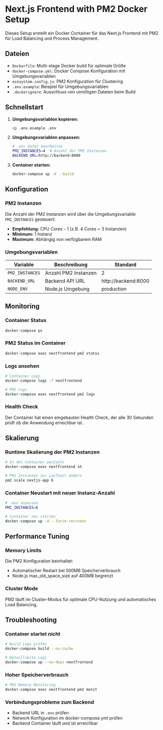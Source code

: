 # Next.js Frontend with PM2 Docker Setup

Dieses Setup erstellt ein Docker Container für das Next.js Frontend mit PM2 für Load Balancing und Process Management.

## Dateien

- `Dockerfile`: Multi-stage Docker build für optimale Größe
- `docker-compose.yml`: Docker Compose Konfiguration mit Umgebungsvariablen
- `ecosystem.config.js`: PM2 Konfiguration für Clustering
- `.env.example`: Beispiel für Umgebungsvariablen
- `.dockerignore`: Ausschluss von unnötigen Dateien beim Build

## Schnellstart

1. **Umgebungsvariablen kopieren:**
   ```bash
   cp .env.example .env
   ```

2. **Umgebungsvariablen anpassen:**
   ```bash
   # .env Datei bearbeiten
   PM2_INSTANCES=4  # Anzahl der PM2 Instanzen
   BACKEND_URL=http://backend:8000
   ```

3. **Container starten:**
   ```bash
   docker-compose up -d --build
   ```

## Konfiguration

### PM2 Instanzen

Die Anzahl der PM2 Instanzen wird über die Umgebungsvariable `PM2_INSTANCES` gesteuert:

- **Empfehlung:** CPU Cores - 1 (z.B. 4 Cores = 3 Instanzen)
- **Minimum:** 1 Instanz
- **Maximum:** Abhängig von verfügbarem RAM

### Umgebungsvariablen

| Variable | Beschreibung | Standard |
|----------|-------------|----------|
| `PM2_INSTANCES` | Anzahl PM2 Instanzen | 2 |
| `BACKEND_URL` | Backend API URL | http://backend:8000 |
| `NODE_ENV` | Node.js Umgebung | production |

## Monitoring

### Container Status
```bash
docker-compose ps
```

### PM2 Status im Container
```bash
docker-compose exec nextfrontend pm2 status
```

### Logs ansehen
```bash
# Container Logs
docker-compose logs -f nextfrontend

# PM2 Logs
docker-compose exec nextfrontend pm2 logs
```

### Health Check
Der Container hat einen eingebauten Health Check, der alle 30 Sekunden prüft ob die Anwendung erreichbar ist.

## Skalierung

### Runtime Skalierung der PM2 Instanzen
```bash
# In den Container wechseln
docker-compose exec nextfrontend sh

# PM2 Instanzen zur Laufzeit ändern
pm2 scale nextjs-app 6
```

### Container Neustart mit neuer Instanz-Anzahl
```bash
# .env anpassen
PM2_INSTANCES=6

# Container neu starten
docker-compose up -d --force-recreate
```

## Performance Tuning

### Memory Limits
Die PM2 Konfiguration beinhaltet:
- Automatischer Restart bei 500MB Speicherverbrauch
- Node.js max_old_space_size auf 400MB begrenzt

### Cluster Mode
PM2 läuft im Cluster-Modus für optimale CPU-Nutzung und automatisches Load Balancing.

## Troubleshooting

### Container startet nicht
```bash
# Build Logs prüfen
docker-compose build --no-cache

# Detaillierte Logs
docker-compose up --no-deps nextfrontend
```

### Hoher Speicherverbrauch
```bash
# PM2 Memory Monitoring
docker-compose exec nextfrontend pm2 monit
```

### Verbindungsprobleme zum Backend
- Backend URL in `.env` prüfen
- Network Konfiguration im docker-compose.yml prüfen
- Backend Container läuft und ist erreichbar
